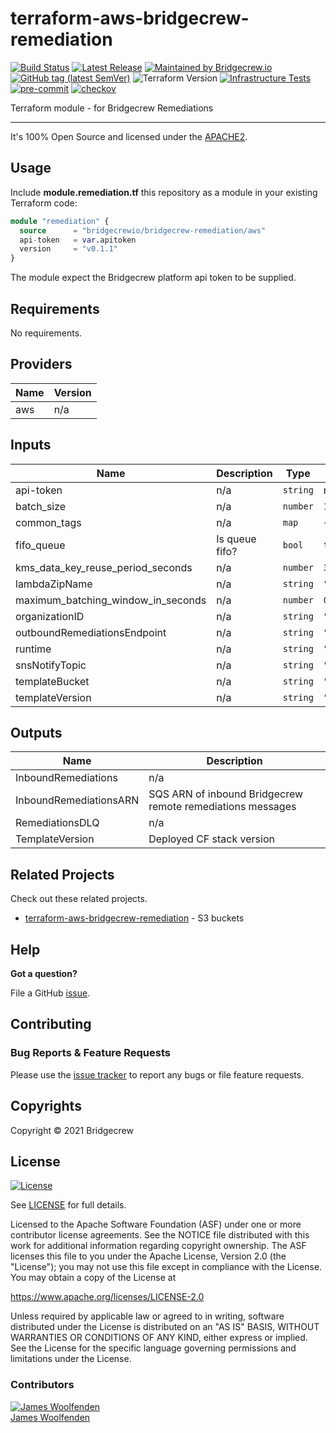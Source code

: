 # terraform-aws-bridgecrew-remediation

[![Build Status](https://github.com/bridgecrewio/terraform-aws-bridgecrew-remediation/workflows/Verify%20and%20Bump/badge.svg?branch=main)](https://github.com/bridgecrewio/terraform-aws-bridgecrew-remediation)
[![Latest Release](https://img.shields.io/github/release/bridgecrewio/terraform-aws-bridgecrew-remediation.svg)](https://github.com/bridgecrewio/terraform-aws-bridgecrew-remediation/releases/latest)
[![Maintained by Bridgecrew.io](https://img.shields.io/badge/maintained%20by-bridgecrew.io-blueviolet)](https://bridgecrew.io)
[![GitHub tag (latest SemVer)](https://img.shields.io/github/tag/bridgecrewio/terraform-aws-bridgecrew-remediation.svg?label=latest)](https://github.com/bridgecrewio/terraform-aws-bridgecrew-remediation/releases/latest)
![Terraform Version](https://img.shields.io/badge/tf-%3E%3D0.14.0-blue.svg)
[![Infrastructure Tests](https://www.bridgecrew.cloud/badges/github/bridgecrewio/terraform-aws-bridgecrew-remediation/cis_aws)](https://www.bridgecrew.cloud/link/badge?vcs=github&fullRepo=bridgecrewio%2Fterraform-aws-bridgecrew-remediation&benchmark=CIS+AWS+V1.2)
[![pre-commit](https://img.shields.iå/badge/pre--commit-enabled-brightgreen?logo=pre-commit&logoColor=white)](https://github.com/pre-commit/pre-commit)
[![checkov](https://img.shields.io/badge/checkov-verified-brightgreen)](https://www.checkov.io/)

Terraform module - for Bridgecrew Remediations

---

It's 100% Open Source and licensed under the [APACHE2](LICENSE).

## Usage

Include **module.remediation.tf** this repository as a module in your existing Terraform code:

```terraform
module "remediation" {
  source      = "bridgecrewio/bridgecrew-remediation/aws"
  api-token   = var.apitoken
  version     = "v0.1.1"
}
```

The module expect the Bridgecrew platform api token to be supplied.

<!-- BEGINNING OF PRE-COMMIT-TERRAFORM DOCS HOOK -->
## Requirements

No requirements.

## Providers

| Name | Version |
|------|---------|
| aws | n/a |

## Inputs

| Name | Description | Type | Default | Required |
|------|-------------|------|---------|:--------:|
| api-token | n/a | `string` | n/a | yes |
| batch\_size | n/a | `number` | `1` | no |
| common\_tags | n/a | `map` | `{}` | no |
| fifo\_queue | Is queue fifo? | `bool` | `true` | no |
| kms\_data\_key\_reuse\_period\_seconds | n/a | `number` | `300` | no |
| lambdaZipName | n/a | `string` | `"prod/remediations_lambda_c5f16a2212411fd69a5c6a5fe37278617df82f5a.zip"` | no |
| maximum\_batching\_window\_in\_seconds | n/a | `number` | `0` | no |
| organizationID | n/a | `string` | `"890234264427"` | no |
| outboundRemediationsEndpoint | n/a | `string` | `"https://dfak3u9wq1.execute-api.us-west-2.amazonaws.com/v1"` | no |
| runtime | n/a | `string` | `"nodejs10.x"` | no |
| snsNotifyTopic | n/a | `string` | `"handle-customer-actions"` | no |
| templateBucket | n/a | `string` | `"bc-code-artifacts-890234264427-"` | no |
| templateVersion | n/a | `string` | `"0.3.37"` | no |

## Outputs

| Name | Description |
|------|-------------|
| InboundRemediations | n/a |
| InboundRemediationsARN | SQS ARN of inbound Bridgecrew remote remediations messages |
| RemediationsDLQ | n/a |
| TemplateVersion | Deployed CF stack version |

<!-- END OF PRE-COMMIT-TERRAFORM DOCS HOOK -->

## Related Projects

Check out these related projects.

- [terraform-aws-bridgecrew-remediation](https://github.com/bridgecrewio/terraform-aws-bridgecrew-remediation) - S3 buckets

## Help

**Got a question?**

File a GitHub [issue](https://github.com/bridgecrewio/terraform-aws-bridgecrew-remediation/issues).

## Contributing

### Bug Reports & Feature Requests

Please use the [issue tracker](https://github.com/bridgecrewio/terraform-aws-bridgecrew-remediation/issues) to report any bugs or file feature requests.

## Copyrights

Copyright © 2021 Bridgecrew

## License

[![License](https://img.shields.io/badge/License-Apache%202.0-blue.svg)](https://opensource.org/licenses/Apache-2.0)

See [LICENSE](LICENSE) for full details.

Licensed to the Apache Software Foundation (ASF) under one
or more contributor license agreements. See the NOTICE file
distributed with this work for additional information
regarding copyright ownership. The ASF licenses this file
to you under the Apache License, Version 2.0 (the
"License"); you may not use this file except in compliance
with the License. You may obtain a copy of the License at

<https://www.apache.org/licenses/LICENSE-2.0>

Unless required by applicable law or agreed to in writing,
software distributed under the License is distributed on an
"AS IS" BASIS, WITHOUT WARRANTIES OR CONDITIONS OF ANY
KIND, either express or implied. See the License for the
specific language governing permissions and limitations
under the License.

### Contributors

[![James Woolfenden][jameswoolfenden_avatar]][jameswoolfenden_homepage]<br/>[James Woolfenden][jameswoolfenden_homepage]

[jameswoolfenden_homepage]: https://github.com/jameswoolfenden
[jameswoolfenden_avatar]: https://github.com/jameswoolfenden.png?size=150
[github]: https://github.com/bridgecrewio
[linkedin]: https://www.linkedin.com/in/bridgecrew/
[twitter]: https://twitter.com/bridgecrew
[share_twitter]: https://twitter.com/intent/tweet/?text=terraform-aws-bridgecrew-remediation&url=https://github.com/bridgecrewio/terraform-aws-bridgecrew-remediation
[share_linkedin]: https://www.linkedin.com/shareArticle?mini=true&title=terraform-aws-bridgecrew-remediation&url=https://github.com/bridgecrewio/terraform-aws-bridgecrew-remediation
[share_reddit]: https://reddit.com/submit/?url=https://github.com/bridgecrewio/terraform-aws-bridgecrew-remediation
[share_facebook]: https://facebook.com/sharer/sharer.php?u=https://github.com/bridgecrewio/terraform-aws-bridgecrew-remediation
[share_email]: mailto:?subject=terraform-aws-bridgecrew-remediation&body=https://github.com/bridgecrewio/terraform-aws-bridgecrew-remediation
